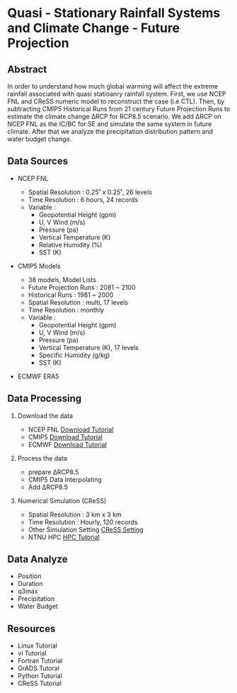 # Quasi - Stationary Rainfall Systems and Climate Change - Future Projection

## Abstract
In order to understand how much global warming will affect the extreme rainfall associated with quasi statioanry rainfall system. First, we use NCEP FNL and CReSS numeric model to reconstruct the case (i.e CTL). Then, by subtracting CMIP5 Historical Runs from 21 century Future Projection Runs to estimate the climate change ∆RCP for RCP8.5 scenario. We add ∆RCP on NCEP FNL as the IC/BC for SE and simulate the same system in future climate. After that we analyze the precipitation distribution pattern and water budget change.

## Data Sources
- NCEP FNL
  - Spatial Resolution : 0.25˚ x 0.25˚, 26 levels
  - Time Resolution : 6 hours, 24 records
  - Variable :
    - Geopotential Height (gpm)
    - U, V Wind (m/s)
    - Pressure (pa)
    - Vertical Temperature (K)
    - Relative Humidity (%)
    - SST (K)

- CMIP5 Models
  - 38 models, Model Lists
  - Future Projection Runs : 2081 ~ 2100
  - Historical Runs : 1981 ~ 2000
  - Spatial Resolution : multi, 17 levels
  - Time Resolution : monthly
  - Variable :
    - Geopotential Height (gpm)
    - U, V Wind (m/s)
    - Pressure (pa)
    - Vertical Temperature (K), 17 levels
    - Specific Humidity (g/kg)
    - SST (K)

- ECMWF ERA5

## Data Processing
1. Download the data
    - NCEP FNL [Download Tutorial](./doc/ncep.md)
    - CMIP5 [Download Tutorial](./doc/doc/cmip5.md)
    - ECMWF [Download Tutorial](./doc/ecmwf.md)

2. Process the data
    - prepare ∆RCP8.5 <!-- grads file -->
    - CMIP5 Data Interpolating <!-- interpolate.f95 -->
    - Add ∆RCP8.5 <!-- gpvaddrcp85.f95 -->

3. Numerical Simulation (CReSS)
    - Spatial Resolution : 3 km x 3 km
    - Time Resolution : Hourly, 120 records
    - Other Simulation Setting [CReSS Setting](./doc/cress.md)
    - NTNU HPC [HPC Tutorial](./doc/hpc.md)
  
## Data Analyze
   - Position <!-- wind_gscode -->
   - Duration
   - q3max <!-- q3max.f95 grads -->
   - Precipitation <!-- hourRain.py -->
   - Water Budget <!-- grads, fortran, python -->

## Resources
- Linux Tutorial
- vi Tutorial
- Fortran Tutorial
- GrADS Tutoral
- Python Tutorial
- CReSS Tutorial